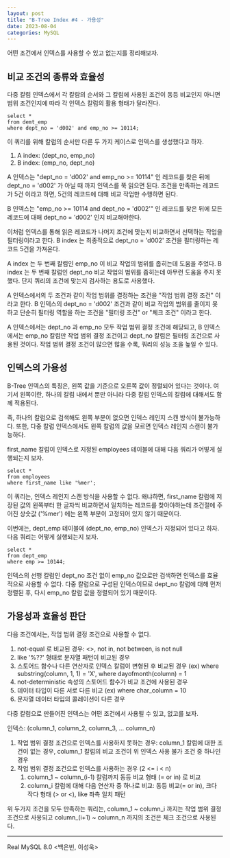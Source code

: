 ```yaml
---
layout: post
title: "B-Tree Index #4 - 가용성" 
date: 2023-08-04
categories: MySQL
---
```


어떤 조건에서 인덱스를 사용할 수 있고 없는지를 정리해보자.

## 비교 조건의 종류와 효율성

다중 칼럼 인덱스에서 각 칼람의 순서와 그 칼럼에 사용된 조건이 동등 비교인지 아니면 범위 조건인지에 따라 각 인덱스 칼럼의 활용 형태가 달라진다.

```mysql
select *
from demt_emp
where dept_no = 'd002' and emp_no >= 10114;
```

이 쿼리를 위해 칼럼의 순서만 다른 두 가지 케이스로 인덱스를 생성했다고 하자.

1. A index: (dept_no, emp_no)
2. B index: (emp_no, dept_no)

A 인덱스는 "dept_no = 'd002' and emp_no >= 10114" 인 레코드를 찾은 뒤에 dept_no = 'd002' 가 아닐 때 까지 인덱스를 쭉 읽으면 된다.
조건을 만족하는 레코드가 5건 이라고 하면, 5건의 레코드에 대해 비교 작업만 수행하면 된다.

B 인덱스는 "emp_no >= 10114 and dept_no = 'd002'" 인 레코드를 찾은 뒤에 모든 레코드에 대해 dept_no = 'd002' 인지 비교해야한다. 

이처럼 인덱스를 통해 읽은 레코드가 나머지 조건에 맞는지 비교하면서 선택하는 작업을 필터링이라고 한다.
B index 는 최종적으로 dept_no = 'd002' 조건을 필터링하는 레코드 5건을 가져온다.

A index 는 두 번째 칼럼인 emp_no 이 비교 작업의 범위를 좁히는데 도움을 주었다. 
B index 는 두 번째 칼럼인 dept_no 비교 작업의 범위를 좁히는데 아무런 도움을 주지 못했다. 단지 쿼리의 조건에 맞는지 검사하는 용도로 사용했다.

A 인덱스에서의 두 조건과 같이 작업 범위를 결정하는 조건을 "작업 범위 결정 조건" 이라고 한다.
B 인덱스의 dept_no = 'd002' 조건과 같이 비교 작업의 범위를 줄이지 못하고 단순히 필터링 역할을 하는 조건을 "필터링 조건" or "체크 조건" 이라고 한다.

A 인덱스에서는 dept_no 과 emp_no 모두 작업 범위 결정 조건에 해당되고, B 인덱스에서는 emp_no 칼럼만 작업 범위 결정 조건이고 dept_no 칼럼은 필터링 조건으로 사용된 것이다.
작업 범위 결정 조건이 많으면 많을 수록, 쿼리의 성능 조을 높일 수 있다.

## 인덱스의 가용성

B-Tree 인덱스의 특징은, 왼쪽 값을 기준으로 오른쪽 값이 정렬되어 있다는 것이다.
여기서 왼쪽이란, 하나의 칼럼 내에서 뿐만 아니라 다중 칼럼 인덱스의 칼럼에 대해서도 함께 적용된다.

즉, 하나의 칼럼으로 검색해도 왼쪽 부분이 없으면 인덱스 레인지 스캔 방식이 불가능하다.
또한, 다중 칼럼 인덱스에서도 왼쪽 칼럼의 값을 모르면 인덱스 레인지 스캔이 불가능하다.

first_name 칼럼이 인덱스로 지정된 employees 테이블에 대해 다음 쿼리가 어떻게 실행되는지 보자.

```mysql
select *
from employees
where first_name like '%mer';
```

이 쿼리는, 인덱스 레인지 스캔 방식을 사용할 수 없다.
왜냐하면, first_name 칼럼에 저장된 값의 왼쪽부터 한 글자씩 비교하면서 일치하는 레코드를 찾아야하는데 조건절에 주어진 상숫값 ('%mer') 에는 왼쪽 부분이 고정되어 있지 않기 때문이다.

이번에는, dept_emp 테이블에 (dept_no, emp_no) 인덱스가 지정되어 있다고 하자.
다음 쿼리는 어떻게 실행되는지 보자.

```mysql
select *
from dept_emp
where emp >= 10144;
```

인덱스의 선행 칼럼인 dept_no 조건 없이 emp_no 값으로만 검색하면 인덱스를 효율적으로 사용할 수 없다.
다중 칼럼으로 구성된 인덱스이므로 dept_no 칼럼에 대해 먼저 정렬된 후, 다시 emp_no 칼럼 값을 정렬되어 있기 때문이다.

## 가용성과 효율성 판단

다음 조건에서는, 작업 범위 결정 조건으로 사용할 수 없다.

1. not-equal 로 비교된 경우: <>, not in, not between, is not null
2. like '%??' 형태로 문자열 패턴이 비교된 경우
3. 스토어드 함수나 다른 연산자로 인덱스 칼럼이 변형된 후 비교된 경우 (ex) where substring(column, 1, 1) = 'X', where dayofmonth(column) = 1
4. not-deterministic 속성의 스토어드 함수가 비교 조건에 사용된 경우
5. 데이터 타입이 다른 서로 다른 비교 (ex) where char_column = 10
6. 문자열 데이터 타입의 콜레이션이 다른 경우

다중 칼럼으로 만들어진 인덱스는 어떤 조건에서 사용될 수 있고, 없고를 보자.

인덱스: (column_1, column_2, column_3, ... column_n)

1. 작업 범위 결정 조건으로 인덱스를 사용하지 못하는 경우: column_1 칼럼에 대한 조건이 없는 경우, column_1 칼럼의 비교 조건이 위 인덱스 사용 불가 조건 중 하나인 경우
2. 작업 범위 결정 조건으로 인덱스를 사용하는 경우 (2 <= i < n)
   1. column_1 ~ column_(i-1) 칼럼까지 동등 비교 형태 (= or in) 로 비교
   2. column_i 칼럼에 대해 다음 연산자 중 하나로 비교: 동등 비교(= or in), 크다 작다 형태 (> or <), like 좌측 일치 패턴

위 두가지 조건을 모두 만족하는 쿼리는, column_1 ~ column_i 까지는 작업 범위 결정 조건으로 사용되고 column_(i+1) ~ column_n 까지의 조건은 체크 조건으로 사용된다.

---

Real MySQL 8.0 <백은빈, 이성욱>
